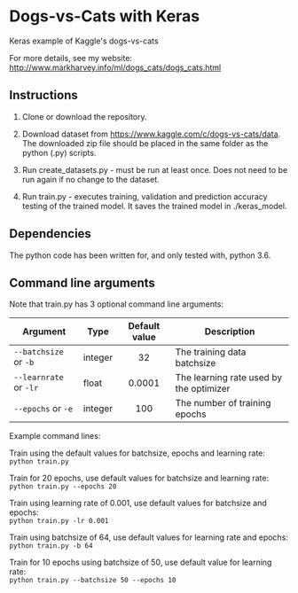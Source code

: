 # Dogs-vs-Cats with Keras
Keras example of Kaggle's dogs-vs-cats


For more details, see my website: http://www.markharvey.info/ml/dogs_cats/dogs_cats.html

## Instructions

1. Clone or download the repository.

2. Download dataset from https://www.kaggle.com/c/dogs-vs-cats/data.  The downloaded zip file should be placed in the same folder as the python (.py) scripts.

3. Run create_datasets.py - must be run at least once. Does not need to be run again if no change to the dataset.

4. Run train.py - executes training, validation and prediction accuracy testing of the trained model. It saves the trained model in ./keras_model.


## Dependencies

The python code has been written for, and only tested with, python 3.6.



## Command line arguments

Note that train.py has 3 optional command line arguments:


| Argument               | Type     | Default value| Description                             |  
| ---------------------- | ---------|:------------:| ----------------------------------------|  
| `--batchsize` or `-b`  | integer  |   32         | The training data batchsize             |  
| `--learnrate` or `-lr` | float    |   0.0001     | The learning rate used by the optimizer |  
| `--epochs`    or `-e`  | integer  |   100        | The number of training epochs           |  


Example command lines:

Train using the default values for batchsize, epochs and learning rate:<br>
`python train.py`


Train for 20 epochs, use default values for batchsize and learning rate:<br>
`python train.py --epochs 20`


Train using learning rate of 0.001, use default values for batchsize and epochs:<br>
`python train.py -lr 0.001` 


Train using batchsize of 64, use default values for learning rate and epochs:<br>
`python train.py -b 64`


Train for 10 epochs using batchsize of 50, use default value for learning rate:<br>
`python train.py --batchsize 50 --epochs 10` 

